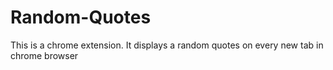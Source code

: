 # Random-Quotes
This is a chrome extension. It displays a random quotes on every new tab in chrome browser
